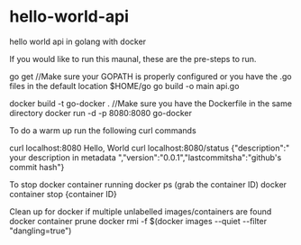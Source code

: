 # hello-world-api
hello world api in golang with docker


If you would like to run this maunal, these are the pre-steps to run.

go get //Make sure your GOPATH is properly configured or you have the .go files in the default location $HOME/go
go build -o main api.go

docker build -t go-docker . //Make sure you have the Dockerfile in the same directory
docker run -d -p 8080:8080 go-docker

To do a warm up run the following curl commands

curl localhost:8080
  Hello, World
curl localhost:8080/status
  {"description":" your description in metadata ","version":"0.0.1","lastcommitsha":"github's commit hash"}
 
 To stop docker container running
 docker ps (grab the container ID)
 docker container stop {container ID}
 
 Clean up for docker if multiple unlabelled images/containers are found
 docker container prune
 docker rmi -f $(docker images --quiet --filter "dangling=true")

